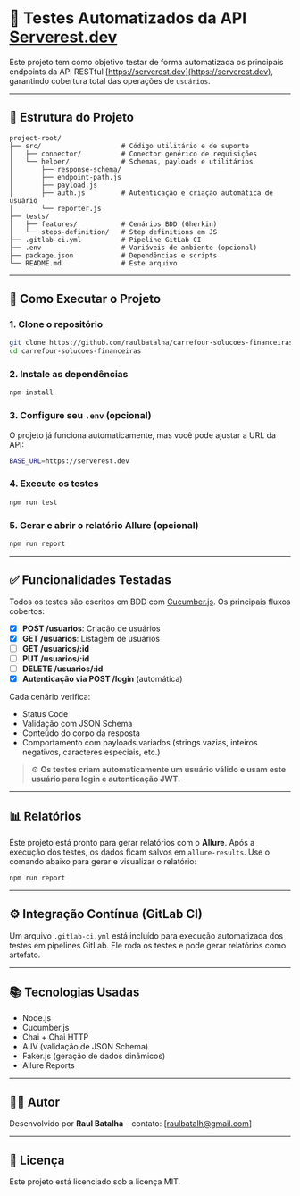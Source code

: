 # 🧪 Testes Automatizados da API [Serverest.dev](https://serverest.dev)

Este projeto tem como objetivo testar de forma automatizada os principais endpoints da API RESTful [https://serverest.dev](https://serverest.dev), garantindo cobertura total das operações de `usuários`.

---

## 📂 Estrutura do Projeto

```
project-root/
├── src/                    # Código utilitário e de suporte
│   ├── connector/          # Conector genérico de requisições
│   └── helper/             # Schemas, payloads e utilitários
│       ├── response-schema/
│       ├── endpoint-path.js
│       ├── payload.js
│       ├── auth.js         # Autenticação e criação automática de usuário
│       └── reporter.js
├── tests/
│   ├── features/           # Cenários BDD (Gherkin)
│   └── steps-definition/   # Step definitions em JS
├── .gitlab-ci.yml          # Pipeline GitLab CI
├── .env                    # Variáveis de ambiente (opcional)
├── package.json            # Dependências e scripts
└── README.md               # Este arquivo
```

---

## 🚀 Como Executar o Projeto

### 1. Clone o repositório

```bash
git clone https://github.com/raulbatalha/carrefour-solucoes-financeiras.git
cd carrefour-solucoes-financeiras
```

### 2. Instale as dependências

```bash
npm install
```

### 3. Configure seu `.env` (opcional)

O projeto já funciona automaticamente, mas você pode ajustar a URL da API:

```bash
BASE_URL=https://serverest.dev
```

### 4. Execute os testes

```bash
npm run test
```

### 5. Gerar e abrir o relatório Allure (opcional)

```bash
npm run report
```

---

## ✅ Funcionalidades Testadas

Todos os testes são escritos em BDD com [Cucumber.js](https://cucumber.io/). Os principais fluxos cobertos:

- [x] **POST /usuarios**: Criação de usuários
- [x] **GET /usuarios**: Listagem de usuários
- [ ] **GET /usuarios/:id**
- [ ] **PUT /usuarios/:id**
- [ ] **DELETE /usuarios/:id**
- [x] **Autenticação via POST /login** (automática)

Cada cenário verifica:
- Status Code
- Validação com JSON Schema
- Conteúdo do corpo da resposta
- Comportamento com payloads variados (strings vazias, inteiros negativos, caracteres especiais, etc.)

> ⚙️ **Os testes criam automaticamente um usuário válido e usam este usuário para login e autenticação JWT.**

---

## 📊 Relatórios

Este projeto está pronto para gerar relatórios com o **Allure**. Após a execução dos testes, os dados ficam salvos em `allure-results`. Use o comando abaixo para gerar e visualizar o relatório:

```bash
npm run report
```

---

## ⚙️ Integração Contínua (GitLab CI)

Um arquivo `.gitlab-ci.yml` está incluído para execução automatizada dos testes em pipelines GitLab. Ele roda os testes e pode gerar relatórios como artefato.

---

## 📚 Tecnologias Usadas

- Node.js
- Cucumber.js
- Chai + Chai HTTP
- AJV (validação de JSON Schema)
- Faker.js (geração de dados dinâmicos)
- Allure Reports

---

## 🧑‍💻 Autor

Desenvolvido por **Raul Batalha** – contato: [raulbatalh@gmail.com]

---

## 📃 Licença

Este projeto está licenciado sob a licença MIT.